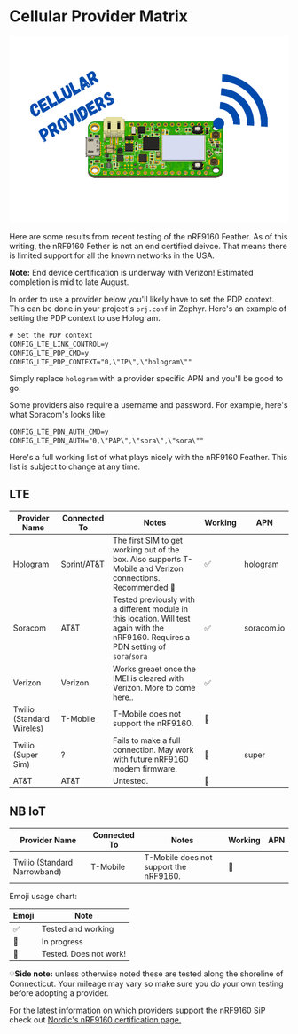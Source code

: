 # Cellular Provider Matrix

![Cellular](img/cellular.png)

Here are some results from recent testing of the nRF9160 Feather. As of this writing, the nRF9160 Fether is not an end certified deivce. That means there is limited support for all the known networks in the USA.

**Note:** End device certification is underway with Verizon! Estimated completion is mid to late August.

In order to use a provider below you'll likely have to set the PDP context. This can be done in your project's `prj.conf` in Zephyr. Here's an example of setting the PDP context to use Hologram.

```
# Set the PDP context
CONFIG_LTE_LINK_CONTROL=y
CONFIG_LTE_PDP_CMD=y
CONFIG_LTE_PDP_CONTEXT="0,\"IP\",\"hologram\""
```

Simply replace `hologram` with a provider specific APN and you'll be good to go.

Some providers also require a username and password. For example, here's what Soracom's looks like:

```
CONFIG_LTE_PDN_AUTH_CMD=y
CONFIG_LTE_PDN_AUTH="0,\"PAP\",\"sora\",\"sora\""
```

Here's a full working list of what plays nicely with the nRF9160 Feather. This list is subject to change at any time.

## LTE

| Provider Name             | Connected To | Notes                                                                                                                                 | Working | APN        |
| ------------------------- | ------------ | ------------------------------------------------------------------------------------------------------------------------------------- | ------- | ---------- |
| Hologram                  | Sprint/AT&T  | The first SIM to get working out of the box. Also supports T-Mobile and Verizon connections. Recommended 🌟                            | ✅       | hologram   |
| Soracom                   | AT&T         | Tested previously with a different module in this location. Will test again with the nRF9160. Requires a PDN setting of `sora`/`sora` | ✅       | soracom.io |
| Verizon                   | Verizon      | Works greaet once the IMEI is cleared with Verizon. More to come here..                                                               | ✅       |            |
| Twilio (Standard Wireles) | T-Mobile     | T-Mobile does not support the nRF9160.                                                                                                | 🔴       |            |
| Twilio (Super Sim)        | ?            | Fails to make a full connection. May work with future nRF9160 modem firmware.                                                         | 🔴       | super      |
| AT&T                      | AT&T         | Untested.                                                                                                                             | 🔶       |            |

## NB IoT

| Provider Name                | Connected To | Notes                                  | Working | APN |
| ---------------------------- | ------------ | -------------------------------------- | ------- | --- |
| Twilio (Standard Narrowband) | T-Mobile     | T-Mobile does not support the nRF9160. | 🔴       |     |


Emoji usage chart:

| Emoji | Note                   |
| ----- | ---------------------- |
| ✅     | Tested and working     |
| 🔶     | In progress            |
| 🔴     | Tested. Does not work! |


💡**Side note:** unless otherwise noted these are tested along the shoreline of Connecticut. Your mileage may vary so make sure you do your own testing
before adopting a provider.

For the latest information on which providers support the nRF9160 SiP check out [Nordic's nRF9160 certification page.](https://www.nordicsemi.com/Products/Low-power-cellular-IoT/nRF9160-Certifications)
